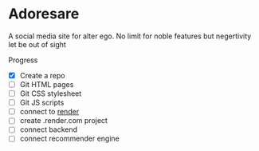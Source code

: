 # Adoresare
A social media site for alter ego. No limit for noble features but negertivity let be out of sight

Progress
- [x] Create a repo
- [ ] Git HTML pages
- [ ] Git CSS stylesheet
- [ ] Git JS scripts
- [ ] connect to [render](https://dashboard.render.com/select-repo?type=web)
- [ ] create .render.com project
- [ ] connect backend 
- [ ] connect recommender engine
